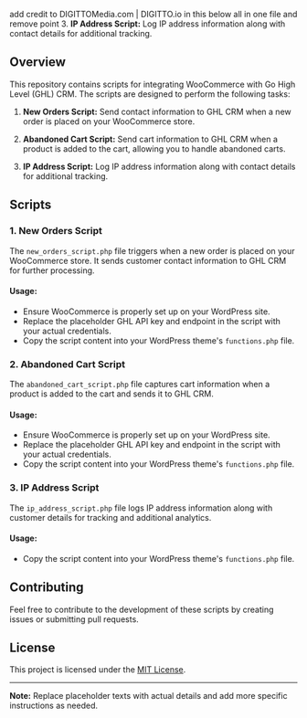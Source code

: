 add credit to DIGITTOMedia.com | DIGITTO.io in this below all in one file and remove point 3. **IP Address Script:** Log IP address information along with contact details for additional tracking.

## Overview

This repository contains scripts for integrating WooCommerce with Go High Level (GHL) CRM. The scripts are designed to perform the following tasks:

1. **New Orders Script:** Send contact information to GHL CRM when a new order is placed on your WooCommerce store.

2. **Abandoned Cart Script:** Send cart information to GHL CRM when a product is added to the cart, allowing you to handle abandoned carts.

3. **IP Address Script:** Log IP address information along with contact details for additional tracking.

## Scripts

### 1. New Orders Script

The `new_orders_script.php` file triggers when a new order is placed on your WooCommerce store. It sends customer contact information to GHL CRM for further processing.

#### Usage:

- Ensure WooCommerce is properly set up on your WordPress site.
- Replace the placeholder GHL API key and endpoint in the script with your actual credentials.
- Copy the script content into your WordPress theme's `functions.php` file.

### 2. Abandoned Cart Script

The `abandoned_cart_script.php` file captures cart information when a product is added to the cart and sends it to GHL CRM.

#### Usage:

- Ensure WooCommerce is properly set up on your WordPress site.
- Replace the placeholder GHL API key and endpoint in the script with your actual credentials.
- Copy the script content into your WordPress theme's `functions.php` file.

### 3. IP Address Script

The `ip_address_script.php` file logs IP address information along with customer details for tracking and additional analytics.

#### Usage:

- Copy the script content into your WordPress theme's `functions.php` file.

## Contributing

Feel free to contribute to the development of these scripts by creating issues or submitting pull requests.

## License

This project is licensed under the [MIT License](LICENSE).

---

**Note:** Replace placeholder texts with actual details and add more specific instructions as needed.

